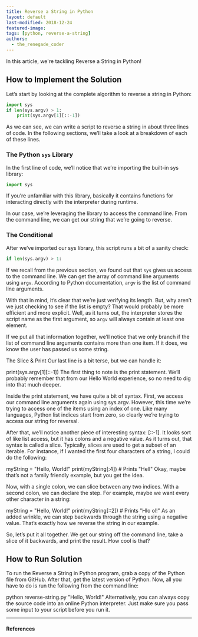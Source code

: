 ```yaml
---
title: Reverse a String in Python
layout: default
last-modified: 2018-12-24
featured-image:
tags: [python, reverse-a-string]
authors:
  - the_renegade_coder
---
```


In this article, we're tackling Reverse a String in Python!

## How to Implement the Solution

Let’s start by looking at the complete algorithm to reverse a string in Python:

```python
import sys
if len(sys.argv) > 1:
    print(sys.argv[1][::-1])
```

As we can see, we can write a script to reverse a string in about three lines
of code. In the following sections, we’ll take a look at a breakdown of each of
these lines.

### The Python `sys` Library

In the first line of code, we’ll notice that we’re importing the built-in sys
library:

```python
import sys
```

If you’re unfamiliar with this library, basically it contains functions for
interacting directly with the interpreter during runtime.

In our case, we’re leveraging the library to access the command line. From the
command line, we can get our string that we’re going to reverse.

### The Conditional

After we’ve imported our sys library, this script runs a bit of a sanity check:

```python
if len(sys.argv) > 1:
```

If we recall from the previous section, we found out that `sys` gives us access to
the command line. We can get the array of command line arguments using `argv`.
According to Python documentation, `argv` is the list of command line arguments.

With that in mind, it’s clear that we’re just verifying its length. But, why
aren’t we just checking to see if the list is empty? That would probably be
more efficient and more explicit. Well, as it turns out, the interpreter stores
the script name as the first argument, so `argv` will always contain at least one
element.

If we put all that information together, we’ll notice that we only branch if the
list of command line arguments contains more than one item. If it does, we know
the user has passed us some string.

The Slice & Print
Our last line is a bit terse, but we can handle it:

print(sys.argv[1][::-1])
The first thing to note is the print statement. We’ll probably remember that from our Hello World experience, so no need to dig into that much deeper.

Inside the print statement, we have quite a bit of syntax. First, we access our command line arguments again using sys.argv. However, this time we’re trying to access one of the items using an index of one. Like many languages, Python list indices start from zero, so clearly we’re trying to access our string for reversal.

After that, we’ll notice another piece of interesting syntax: [::-1]. It looks sort of like list access, but it has colons and a negative value. As it turns out, that syntax is called a slice. Typically, slices are used to get a subset of an iterable. For instance, if I wanted the first four characters of a string, I could do the following:

myString = "Hello, World!"
print(myString[:4])  # Prints "Hell"
Okay, maybe that’s not a family friendly example, but you get the idea.

Now, with a single colon, we can slice between any two indices. With a second colon, we can declare the step. For example, maybe we want every other character in a string:

myString = "Hello, World!"
print(myString[::2])  # Prints "Hlo ol!"
As an added wrinkle, we can step backwards through the string using a negative value. That’s exactly how we reverse the string in our example.

So, let’s put it all together. We get our string off the command line, take a slice of it backwards, and print the result. How cool is that?

## How to Run Solution

To run the Reverse a String in Python program, grab a copy of the Python file from GitHub. After that, get the latest version of Python. Now, all you have to do is run the following from the command line:

python reverse-string.py "Hello, World!"
Alternatively, you can always copy the source code into an online Python interpreter. Just make sure you pass some input to your script before you run it.

---

#### References

[^1]: J. Grifski, “Reverse a String in Java,” The Renegade Coder, 21-Apr-2018. [Online]. Available: <https://therenegadecoder.com/code/reverse-a-string-in-java/>. [Accessed: 22-Dec-2018].
